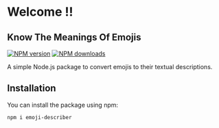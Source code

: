 # Welcome !!
## Know The Meanings Of Emojis

[![NPM version](https://img.shields.io/npm/v/emoji-description-converter.svg?style=flat)](https://www.npmjs.com/package/emoji-description-converter)
[![NPM downloads](https://img.shields.io/npm/dm/emoji-description-converter.svg?style=flat)](https://www.npmjs.com/package/emoji-description-converter)

A simple Node.js package to convert emojis to their textual descriptions.

## Installation

You can install the package using npm:

```bash
npm i emoji-describer
